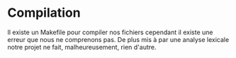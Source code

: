 # Compilation

Il existe un Makefile pour compiler nos fichiers cependant il existe une erreur que nous ne comprenons pas.
De plus mis à par une analyse lexicale notre projet ne fait, malheureusement, rien d'autre.
